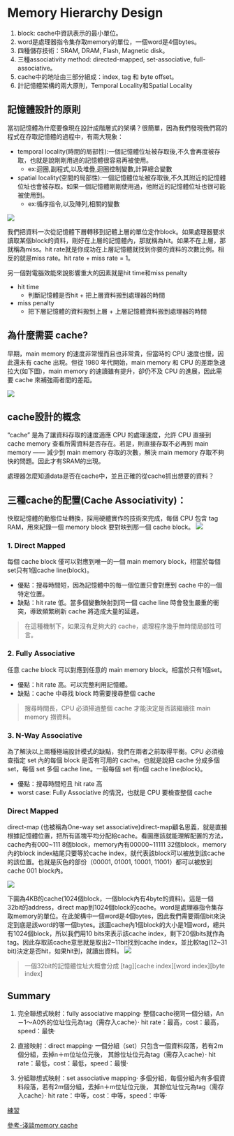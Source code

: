 # Memory Hierarchy Design
1. block: cache中資訊表示的最小單位。
2. word是處理器指令集存取memory的單位，一個word是4個bytes。
3. 四種儲存技術：SRAM, DRAM, Flash, Magnetic disk。
4. 三種associativity method: directed-mapped, set-associative, full-associative。
5. cache中的地址由三部分組成：index, tag 和 byte offset。
6. 計記憶體架構的兩大原則，Temporal Locality和Spatial Locality

## 記憶體設計的原則
當初記憶體為什麼要像現在設計成階層式的架構？很簡單，因為我們發現我們寫的程式在存取記憶體的過程中，有兩大現象：

- temporal locality(時間的局部性):一個記憶體位址被存取後,不久會再度被存取，也就是說剛剛用過的記憶體很容易再被使用。
  - ex:迴圈,副程式,以及堆疊,迴圈控制變數,計算總合變數
- spatial locality(空間的局部性):一個記憶體位址被存取後,不久其附近的記憶體位址也會被存取。如果一個記憶體剛剛使用過，他附近的記憶體位址也很可能被使用到。
  - ex:循序指令,以及陣列,相關的變數

![](https://i.imgur.com/6wqhGGI.png)

我們把資料一次從記憶體下層轉移到記體上層的單位定作block。如果處理器要求讀取某個block的資料，剛好在上層的記憶體內，那就稱為hit。如果不在上層，那就稱為miss。hit rate就是你成功在上層記憶體就找到你要的資料的次數比例。相反的就是miss rate。hit rate + miss rate = 1。

另一個對電腦效能來說影響重大的因素就是hit time和miss penalty

- hit time
  - 判斷記憶體是否hit + 把上層資料搬到處理器的時間
- miss penalty
  - 把下層記憶體的資料搬到上層 + 上層記憶體資料搬到處理器的時間

## 為什麼需要 cache?
早期，main memory 的速度非常慢而且也非常貴，但當時的 CPU 速度也慢，因此還未有 cache 出現。但從 1980 年代開始，main memory 和 CPU 的差距急速拉大(如下圖)，main memory 的速讀雖有提升，卻仍不及 CPU 的進展，因此需要 cache 來補強兩者間的差距。

![](https://i.imgur.com/9O3rnCZ.png)

## cache設計的概念
“cache” 是為了讓資料存取的速度適應 CPU 的處理速度，允許 CPU 直接到 cache memory 查看所需資料是否存在。若是，則直接存取不必再到 main memory —— 減少到 main memory 存取的次數，解決 main memory 存取不夠快的問題。因此才有SRAM的出現。

處理器怎麼知道data是否在cache中，並且正確的從cache抓出想要的資料？

## 三種cache的配置(Cache Associativity)：
快取記憶體的動態位址轉換，採用硬體實作的技術來完成，每個 CPU 包含 tag RAM，用來紀錄一個 memory block 要對映到那一個 cache block。
![](https://pic3.zhimg.com/80/90bf0022f6523251334ad507324873e6_720w.jpg)

### 1. Direct Mapped 
每個 cache block 僅可以對應到唯一的一個 main memory block，相當於每個set只有1個cache line(block)。
- 優點：搜尋時間短，因為記憶體中的每一個位置只會對應到 cache 中的一個特定位置。
- 缺點：hit rate 低。當多個變數映射到同一個 cache line 時會發生嚴重的衝突，導致頻繁刷新 cache 將造成大量的延遲。

> 在這種機制下，如果沒有足夠大的 cache，處理程序幾乎無時間局部性可言。
### 2. Fully Associative
任意 cache block 可以對應到任意的 main memory block。相當於只有1個set。
- 優點：hit rate 高。可以完整利用記憶體。
- 缺點：cache 中尋找 block 時需要搜尋整個 cache

> 搜尋時間長，CPU 必須掃過整個 cache 才能決定是否該繼續往 main memory 撈資料。
### 3. N-Way Associative
為了解決以上兩種極端設計模式的缺點，我們在兩者之前取得平衡。CPU 必須檢查指定 set 內的每個 block 是否有可用的 cache。也就是說把 cache 分成多個 set，每個 set 多個 cache line。一般每個 set 有n個 cache line(block)。
- 優點：搜尋時間短且 hit rate 高
- worst case: Fully Associative 的情況，也就是 CPU 要檢查整個 cache

### Direct Mapped 
direct-map (也被稱為One-way set associative)direct-map顧名思義，就是直接根據記憶體位置，把所有區塊平均分配給cache。看圖應該就能理解配置的方法，cache內有000~111 8個block，memory內有00000~11111 32個block，memory內的block index結尾只要等於cache index，就代表該block可以被放到該cache的該位置。也就是灰色的部份（00001, 01001, 10001, 11001）都可以被放到cache 001 block內。

![](https://i.imgur.com/NOSOuvy.png)


下圖為4KB的cache(1024個block，一個block內有4byte的資料)。這是一個32bit的address，direct map到1024個block的cache。word是處理器指令集存取memory的單位。在此架構中一個word是4個bytes，因此我們需要兩個bit來決定到底是該word的哪一個bytes。該圖cache內1個block的大小是1個word，總共有1024個block，所以我們用10 bits來表示該cache index，剩下20個bits就作為tag。因此存取該cache意思就是取出2~11bit找到cache index，並比較tag(12~31 bit)決定是否hit，如果hit到，就讀出資料。
![](https://i.imgur.com/8or05u6.png)

> 一個32bit的記憶體位址大概會分成 [tag][cache index][word index][byte index]



## Summary
1. 完全聯想式映射：fully associative mapping‧
  整個cache視同一個分組，An－1～A0外的位址位元為tag（需存入cache）‧
  hit rate：最高，cost：最高，speed：最快‧
2. 直接映射：direct mapping‧
  一個分組（set）只包含一個資料段落，若有2m個分組，去掉n＋m位址位元後，
  其餘位址位元為tag（需存入cache）‧
  hit rate：最低，cost：最低，speed：最慢‧

3. 分組聯想式映射：set associative mapping‧
  多個分組，每個分組內有多個資料段落，若有2m個分組，去掉n＋m位址位元後，
  其餘位址位元為tag（需存入cache）‧
  hit rate：中等，cost：中等，speed：中等‧

[練習](http://www.cs.nthu.edu.tw/~tingting/Archi_17/week14_class_sheet%20-%20ans_fix.pdf)

[參考-淺談memory cache](http://opass.logdown.com/posts/249025-discussion-on-memory-cache)